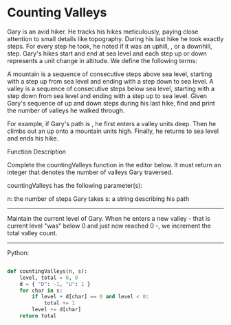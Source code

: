 Counting Valleys
================

Gary is an avid hiker. He tracks his hikes meticulously, paying close attention
to small details like topography. During his last hike he took exactly  steps.
For every step he took, he noted if it was an uphill, , or a downhill,  step.
Gary's hikes start and end at sea level and each step up or down represents
a  unit change in altitude. We define the following terms:

A mountain is a sequence of consecutive steps above sea level, starting with
a step up from sea level and ending with a step down to sea level.
A valley is a sequence of consecutive steps below sea level, starting with
a step down from sea level and ending with a step up to sea level.
Given Gary's sequence of up and down steps during his last hike, find and print
the number of valleys he walked through.

For example, if Gary's path is , he first enters a valley  units deep. Then he
climbs out an up onto a mountain  units high. Finally, he returns to sea level
and ends his hike.

Function Description

Complete the countingValleys function in the editor below. It must return an
integer that denotes the number of valleys Gary traversed.

countingValleys has the following parameter(s):

n: the number of steps Gary takes
s: a string describing his path

---

Maintain the current level of Gary. When he enters a new valley - that is
current level "was" below 0 and just now reached 0 -, we increment the total
valley count.

---

Python:

```python

def countingValleys(n, s):
    level, total = 0, 0
    d = { "D": -1, "U": 1 }
    for char in s:
        if level + d[char] == 0 and level < 0:
            total += 1
        level += d[char]
    return total
```
